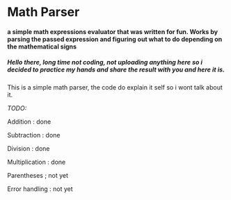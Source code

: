 # Math Parser

#### a simple math expressions evaluator that was written for fun. Works by parsing the passed expression and figuring out what to do depending on the mathematical signs

##### Hello there, long time not coding, not uploading anything here so i decided to practice my hands and share the result with you and here it is.


This is a simple math parser, the code do explain it self so i wont talk about it.

*TODO:*

Addition : done

Subtraction : done

Division : done

Multiplication : done

Parentheses ; not yet

Error handling : not yet
